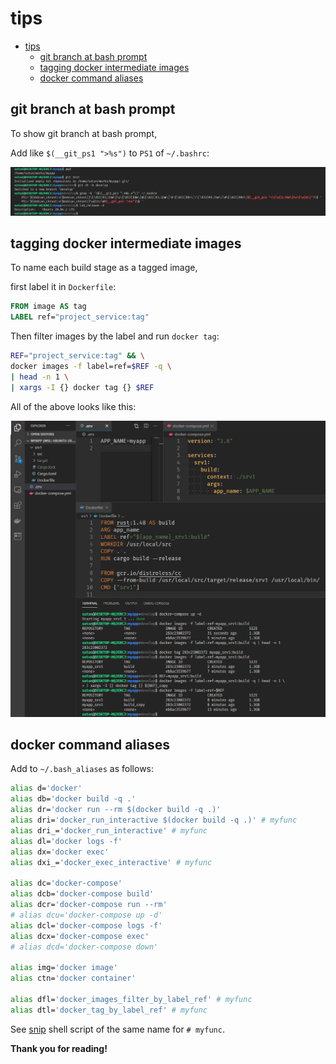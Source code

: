 # tips

- [tips](#tips)
  - [git branch at bash prompt](#git-branch-at-bash-prompt)
  - [tagging docker intermediate images](#tagging-docker-intermediate-images)
  - [docker command aliases](#docker-command-aliases)

## git branch at bash prompt

To show git branch at bash prompt,

Add like `$(__git_ps1 ">%s")` to `PS1` of `~/.bashrc`:

![git_branch_at_bash_prompt](images/git_branch_at_bash_prompt.png)

## tagging docker intermediate images

To name each build stage as a tagged image,

first label it in `Dockerfile`:

```Dockerfile
FROM image AS tag
LABEL ref="project_service:tag"
```

Then filter images by the label and run `docker tag`:

```bash
REF="project_service:tag" && \
docker images -f label=ref=$REF -q \
| head -n 1 \
| xargs -I {} docker tag {} $REF
```

All of the above looks like this:

![tagging_docker_intermediate_images](images/tagging_docker_intermediate_images.png)

<!-- ## Thank you for reading! -->

## docker command aliases

Add to `~/.bash_aliases` as follows:

```bash
alias d='docker'
alias db='docker build -q .'
alias dr='docker run --rm $(docker build -q .)'
alias dri='docker_run_interactive $(docker build -q .)' # myfunc
alias dri_='docker_run_interactive' # myfunc
alias dl='docker logs -f'
alias dx='docker exec'
alias dxi_='docker_exec_interactive' # myfunc

alias dc='docker-compose'
alias dcb='docker-compose build'
alias dcr='docker-compose run --rm'
# alias dcu='docker-compose up -d'
alias dcl='docker-compose logs -f'
alias dcx='docker-compose exec'
# alias dcd='docker-compose down'

alias img='docker image'
alias ctn='docker container'

alias dfl='docker_images_filter_by_label_ref' # myfunc
alias dtl='docker_tag_by_label_ref' # myfunc
```

See [snip](snip) shell script of the same name for `# myfunc`.

__Thank you for reading!__
